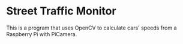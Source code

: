 # Street Traffic Monitor #

This is a program that uses OpenCV to calculate cars' speeds from a Raspberry Pi with PiCamera.
